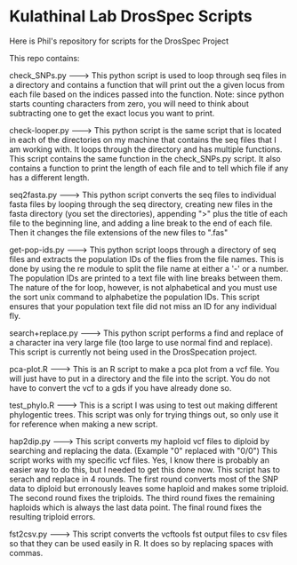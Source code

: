 # Kulathinal Lab DrosSpec Scripts

Here is Phil's repository for scripts for the DrosSpec Project

This repo contains:

check_SNPs.py --->
This python script is used to loop through seq files in a directory and contains a function that will print out the a given locus from each file based on the indices passed into the function.  Note: since python starts counting characters from zero, you will need to think about subtracting one to get the exact locus you want to print.

check-looper.py --->
This python script is the same script that is located in each of the directories on my machine that contains the seq files that I am working with.  It loops through the directory and has multiple functions.  This script contains the same function in the check_SNPs.py script.  It also contains a function to print the length of each file and to tell which file if any has a different length.

seq2fasta.py --->
This python script converts the seq files to individual fasta files by looping through the seq directory, creating new files in the fasta directory (you set the directories), appending ">" plus the title of each file to the beginning line, and adding a line break to the end of each file.  Then it changes the file extensions of the new files to ".fas"

get-pop-ids.py --->
This python script loops through a directory of seq files and extracts the population IDs of the flies from the file names.  This is done by using the re module to split the file name at either a '-' or a number.  The population IDs are printed to a text file with line breaks between them.  The nature of the for loop, however, is not alphabetical and you must use the sort unix command to alphabetize the population IDs.  This script ensures that your population text file did not miss an ID for any individual fly.

search+replace.py --->
This python script performs a find and replace of a character ina very large file (too large to use normal find and replace).  This script is currently not being used in the DrosSpecation project.

pca-plot.R --->
This is an R script to make a pca plot from a vcf file.  You will just have to put in a directory and the file into the script.  You do not have to convert the vcf to a gds if you have already done so.

test_phylo.R --->
This is a script I was using to test out making different phylogentic trees.  This script was only for trying things out, so only use it for reference when making a new script.

hap2dip.py --->
This script converts my haploid vcf files to diploid by searching and replacing the data. (Example "0" replaced with "0/0")  This script works with my specific vcf files.  Yes, I know there is probably an easier way to do this, but I needed to get this done now.  This script has to serach and replace in 4 rounds.  The first round converts most of the SNP data to diploid but erronously leaves some haploid and makes some triploid.  The second round fixes the triploids.  The third round fixes the remaining haploids which is always the last data point.  The final round fixes the resulting triploid errors.

fst2csv.py --->
This script converts the vcftools fst output files to csv files so that they can be used easily in R.  It does so by replacing spaces with commas.

